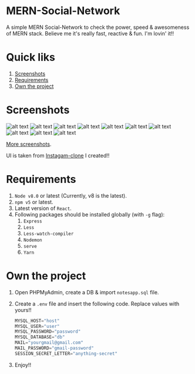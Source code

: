 # MERN-Social-Network
A simple MERN Social-Network to check the power, speed & awesomeness of MERN stack. Believe me it's really fast, reactive & fun.
I'm lovin' it!!

# Quick liks
1. [Screenshots](#screenshots)
2. [Requirements](#requirements)
3. [Own the project](#own-the-project)

# Screenshots
![alt text](https://raw.githubusercontent.com/yTakkar/MERN-Social-Network/master/screenshots/Snap%202017-06-27%20at%2022.01.50.png)
![alt text](https://raw.githubusercontent.com/yTakkar/MERN-Social-Network/master/screenshots/Snap%202017-06-27%20at%2022.01.44.png)
![alt text](https://raw.githubusercontent.com/yTakkar/MERN-Social-Network/master/screenshots/Snap%202017-06-27%20at%2021.59.33.png)
![alt text](https://raw.githubusercontent.com/yTakkar/MERN-Social-Network/master/screenshots/Snap%202017-06-27%20at%2021.58.14.png)
![alt text](https://raw.githubusercontent.com/yTakkar/MERN-Social-Network/master/screenshots/Snap%202017-06-27%20at%2021.59.17.png)
![alt text](https://raw.githubusercontent.com/yTakkar/MERN-Social-Network/master/screenshots/Snap%202017-06-27%20at%2021.59.26.png)
![alt text](https://raw.githubusercontent.com/yTakkar/MERN-Social-Network/master/screenshots/Snap%202017-06-27%20at%2021.58.06.png)
![alt text](https://raw.githubusercontent.com/yTakkar/MERN-Social-Network/master/screenshots/Snap%202017-06-27%20at%2021.58.38.png)
![alt text](https://raw.githubusercontent.com/yTakkar/MERN-Social-Network/master/screenshots/Snap%202017-06-27%20at%2021.59.05.png)
![alt text](https://raw.githubusercontent.com/yTakkar/MERN-Social-Network/master/screenshots/Snap%202017-07-11%20at%2000.14.08.png)

[More screenshots](https://github.com/yTakkar/MERN-Social-Network/tree/master/screenshots).

UI is taken from [Instagam-clone](https://github.com/yTakkar/Instagram-Clone) I created!!

# Requirements
1. `Node v8.0` or latest (Currently, v8 is the latest).
2. `npm v5` or latest.
3. Latest version of `React`.
4. Following packages should be installed globally (with `-g` flag):
    1. `Express`
    2. `Less`
    3. `Less-watch-compiler`
    4. `Nodemon`
    5. `serve` 
    6. `Yarn`

# Own the project
1. Open PHPMyAdmin, create a DB & import `notesapp.sql` file.
2. Create a `.env` file and insert the following code. Replace values with yours!!

    ```javascript
    MYSQL_HOST="host"
    MYSQL_USER="user"
    MYSQL_PASSWORD="password"
    MYSQL_DATABASE="db"
    MAIL="yourgmail@gmail.com"
    MAIL_PASSWORD="gmail-password"
    SESSION_SECRET_LETTER="anything-secret"
    ```

3. Enjoy!!
